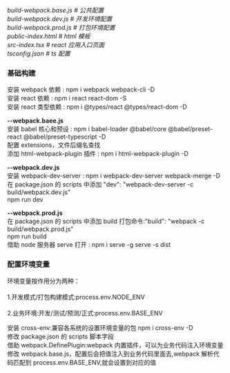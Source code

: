 _build-webpack.base.js # 公共配置<br/>
build-webpack.dev.js # 开发环境配置<br/>
build-webpack.prod.js # 打包环境配置<br/>
public-index.html # html 模板<br/>
src-index.tsx # react 应用入口页面<br/>
tsconfig.json # ts 配置<br/>_

### 基础构建

安装 webpack 依赖 : npm i webpack webpack-cli -D<br/>
安装 react 依赖 : npm i react react-dom -S<br/>
安装 react 类型依赖 : npm i @types/react @types/react-dom -D<br/>

**--webpack.baee.js**<br/>
安装 babel 核心和预设 : npm i babel-loader @babel/core @babel/preset-react @babel/preset-typescript -D<br/>
配置 extensions，文件后缀名查找<br/>
添加 html-webpack-plugin 插件 : npm i html-webpack-plugin -D<br/>

**--webpack.dev.js**<br/>
安装 webpack-dev-server : npm i webpack-dev-server webpack-merge -D<br/>
在 package.json 的 scripts 中添加 "dev": "webpack-dev-server -c build/webpack.dev.js"<br/>
npm run dev<br/>

**--webpack.prod.js**<br/>
在 package.json 的 scripts 中添加 build 打包命令:"build": "webpack -c build/webpack.prod.js"<br/>
npm run build<br/>
借助 node 服务器 serve 打开 : npm i serve -g serve -s dist<br/>

### 配置环境变量

环境变量按作用分为两种：<br/>  
1.开发模式/打包构建模式:process.env.NODE_ENV<br/>  
2.业务环境:开发/测试/预测/正式:process.env.BASE_ENV<br/>

安装 cross-env:兼容各系统的设置环境变量的包 npm i cross-env -D<br/>
修改 package.json 的 scripts 脚本字段<br/>
借助 webpack.DefinePlugin:webpack 内置插件，可以为业务代码注入环境变量<br/>
修改 webpack.base.js，配置后会把值注入到业务代码里面去,webpack 解析代码匹配到 process.env.BASE_ENV,就会设置到对应的值<br/>

